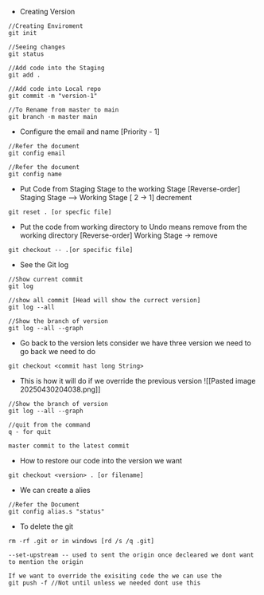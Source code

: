 - Creating Version 
```
//Creating Enviroment
git init

//Seeing changes
git status

//Add code into the Staging
git add .

//Add code into Local repo
git commit -m "version-1"

//To Rename from master to main
git branch -m master main
```
- Configure the email and name [Priority - 1]
```
//Refer the document
git config email 

//Refer the document
git config name 
```
- Put Code from Staging Stage to the working Stage [Reverse-order] Staging Stage --> Working Stage [ 2 -> 1] decrement
```
git reset . [or specfic file]
```
- Put the code from working directory to Undo means remove from the working directory [Reverse-order] Working Stage -> remove
```
git checkout -- .[or specific file]
```
- See the Git log 
```
//Show current commit
git log 

//show all commit [Head will show the currect version]
git log --all

//Show the branch of version
git log --all --graph
```
- Go back to the version lets consider we have three version we need to go back we need to do
```
git checkout <commit hast long String>
```
- This is how it will do if we override the previous version
![[Pasted image 20250430204038.png]]
```
//Show the branch of version
git log --all --graph

//quit from the command
q - for quit

master commit to the latest commit
```

- How to restore our code into the version we want
```
git checkout <version> . [or filename]
```
- We can create a alies
```
//Refer the Document
git config alias.s "status"
```
- To delete the git
```
rm -rf .git or in windows [rd /s /q .git]
```

```
--set-upstream -- used to sent the origin once decleared we dont want to mention the origin
```

```
If we want to override the exisiting code the we can use the 
git push -f //Not until unless we needed dont use this

```